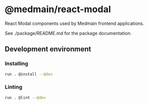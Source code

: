 # @medmain/react-modal

React Modal components used by Medmain frontend applications.

See ./package/README.md for the package documentation.

## Development environment

### Installing

```bash
run . @install --@dev
```

### Linting

```bash
run . @lint --@dev
```